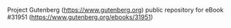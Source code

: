 Project Gutenberg (https://www.gutenberg.org) public repository for eBook #31951 (https://www.gutenberg.org/ebooks/31951)
